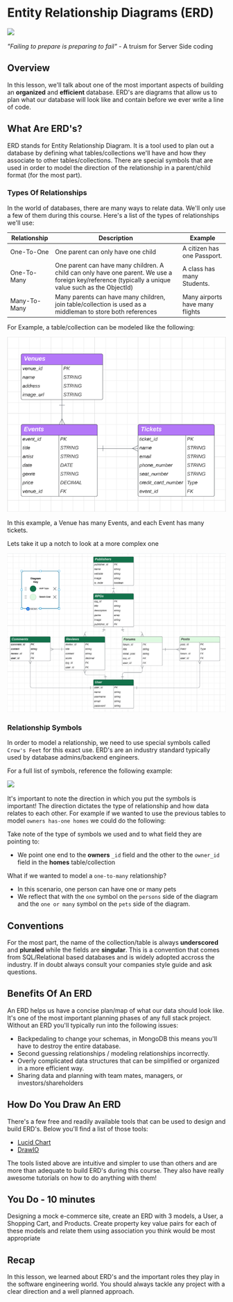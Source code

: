 # Entity Relationship Diagrams (ERD)

![](https://www.conceptdraw.com/solution-park/icons/SD_TOOL_ERD/spbanner.png)

_"Failing to prepare is preparing to fail"_ - A truism for Server Side coding


## Overview

In this lesson, we'll talk about one of the most important aspects of building an **organized** and **efficient** database. ERD's are diagrams that allow us to plan what our database will look like and contain before we ever write a line of code.

## What Are ERD's?

ERD stands for Entity Relationship Diagram. It is a tool used to plan out a database by defining what tables/collections we'll have and how they associate to other tables/collections. There are special symbols that are used in order to model the direction of the relationship in a parent/child format (for the most part).

### Types Of Relationships

In the world of databases, there are many ways to relate data. We'll only use a few of them during this course. Here's a list of the types of relationships we'll use:

| Relationship | Description                                                                                                                                         | Example|
| ------------ | --------------------------------------------------------------------------------------------------------------------------------------------------- |-------------------------------|
| One-To-One   | One parent can only have one child                                                                                                                  |A citizen has one Passport.    |
| One-To-Many  | One parent can have many children. A child can only have one parent. We use a foreign key/reference (typically a unique value such as the ObjectId) |A class has many Students.     |
| Many-To-Many | Many parents can have many children, join table/collection is used as a middleman to store both references                                          |Many airports have many flights|

For Example, a table/collection can be modeled like the following:

![tables](https://raw.githubusercontent.com/austinih/tickit_app_backend/main/assets/Tickit_ERD.png)

In this example, a Venue has many Events, and each Event has many tickets. 

Lets take it up a notch to look at a more complex one


![table2](https://raw.githubusercontent.com/austinih/RPG_Realms_Backend/main/Assets/ERD.png)
### Relationship Symbols

In order to model a relationship, we need to use special symbols called `Crow's Feet` for this exact use. ERD's are an industry standard typically used by database admins/backend engineers.

For a full list of symbols, reference the following example:

![](https://i.stack.imgur.com/5uwcF.png)

It's important to note the direction in which you put the symbols is important! The direction dictates the type of relationship and how data relates to each other. For example if we wanted to use the previous tables to model `owners has-one homes` we could do the following:


Take note of the type of symbols we used and to what field they are pointing to:

- We point one end to the **owners** `_id` field and the other to the `owner_id` field in the **homes** table/collection

What if we wanted to model a `one-to-many` relationship?


- In this scenario, one person can have one or many pets
- We reflect that with the `one` symbol on the `persons` side of the diagram and the `one or many` symbol on the `pets` side of the diagram.

## Conventions

For the most part, the name of the collection/table is always **underscored** and **pluraled** while the fields are **singular**. This is a convention that comes from SQL/Relational based databases and is widely adopted accross the industry. If in doubt always consult your companies style guide and ask questions.

## Benefits Of An ERD

An ERD helps us have a concise plan/map of what our data should look like. It's one of the most important planning phases of any full stack project. Without an ERD you'll typically run into the following issues:

- Backpedaling to change your schemas, in MongoDB this means you'll have to destroy the entire database.
- Second guessing relationships / modeling relationships incorrectly.
- Overly complicated data structures that can be simplified or organized in a more efficient way.
- Sharing data and planning with team mates, managers, or investors/shareholders


## How Do You Draw An ERD

There's a few free and readily available tools that can be used to design and build ERD's. Below you'll find a list of those tools:

- [Lucid Chart](https://www.lucidchart.com/)
- [DrawIO](https://app.diagrams.net/)

The tools listed above are intuitive and simpler to use than others and are more than adequate to build ERD's during this course. They also have really awesome tutorials on how to do anything with them!

## You Do - 10 minutes

Designing a mock e-commerce site, create an ERD with 3 models, a User, a Shopping Cart, and Products. Create property key value pairs for each of these models and relate them using association you think would be most appropriate

## Recap

In this lesson, we learned about ERD's and the important roles they play in the software engineering world. You should always tackle any project with a clear direction and a well planned approach.
